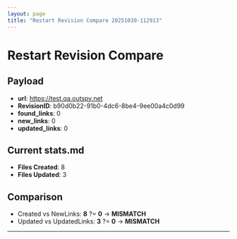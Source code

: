 ```yaml
---
layout: page
title: "Restart Revision Compare 20251030-112913"
---
```


# Restart Revision Compare

## Payload
- **url**: https://test.qa.outspy.net
- **RevisionID**: b90d0b22-91b0-4dc6-8be4-9ee00a4c0d99
- **found_links**: 0
- **new_links**: 0
- **updated_links**: 0

## Current stats.md
- **Files Created**: 8
- **Files Updated**: 3

## Comparison
- Created vs NewLinks: **8** ?= **0** → **MISMATCH**
- Updated vs UpdatedLinks: **3** ?= **0** → **MISMATCH**

---

